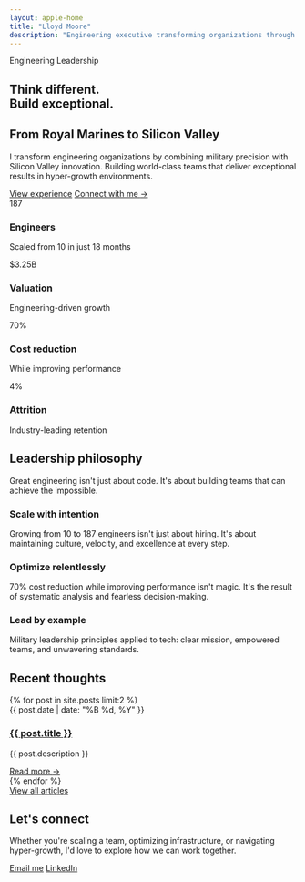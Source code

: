 ```yaml
---
layout: apple-home
title: "Lloyd Moore"
description: "Engineering executive transforming organizations through military-precision leadership and Silicon Valley innovation."
---
```


<section class="apple-hero">
  <div class="apple-hero-container">
    <p class="apple-hero-eyebrow">Engineering Leadership</p>
    <h1 class="apple-hero-title">Think different.<br>Build exceptional.</h1>
    <h2 class="apple-hero-subtitle">From Royal Marines to Silicon Valley</h2>
    <p class="apple-hero-description">
      I transform engineering organizations by combining military precision with Silicon Valley innovation. 
      Building world-class teams that deliver exceptional results in hyper-growth environments.
    </p>
    <div class="apple-hero-cta">
      <a href="/cv" class="apple-btn apple-btn-primary">View experience</a>
      <a href="#connect" class="apple-btn apple-btn-text">Connect with me <span class="apple-btn-icon">→</span></a>
    </div>
  </div>
</section>

<section class="apple-metrics">
  <div class="apple-container">
    <div class="apple-feature-grid">
      <div class="apple-feature-card">
        <div class="apple-feature-number">187</div>
        <h3 class="apple-feature-title">Engineers</h3>
        <p class="apple-feature-description">Scaled from 10 in just 18 months</p>
      </div>
      <div class="apple-feature-card">
        <div class="apple-feature-number">$3.25B</div>
        <h3 class="apple-feature-title">Valuation</h3>
        <p class="apple-feature-description">Engineering-driven growth</p>
      </div>
      <div class="apple-feature-card">
        <div class="apple-feature-number">70%</div>
        <h3 class="apple-feature-title">Cost reduction</h3>
        <p class="apple-feature-description">While improving performance</p>
      </div>
      <div class="apple-feature-card">
        <div class="apple-feature-number">4%</div>
        <h3 class="apple-feature-title">Attrition</h3>
        <p class="apple-feature-description">Industry-leading retention</p>
      </div>
    </div>
  </div>
</section>

<section class="apple-philosophy">
  <div class="apple-container">
    <h2 class="apple-section-title">Leadership philosophy</h2>
    <p class="apple-section-lead">
      Great engineering isn't just about code. It's about building teams that can achieve the impossible.
    </p>
    <div class="apple-philosophy-grid">
      <div class="apple-philosophy-item">
        <h3>Scale with intention</h3>
        <p>Growing from 10 to 187 engineers isn't just about hiring. It's about maintaining culture, velocity, and excellence at every step.</p>
      </div>
      <div class="apple-philosophy-item">
        <h3>Optimize relentlessly</h3>
        <p>70% cost reduction while improving performance isn't magic. It's the result of systematic analysis and fearless decision-making.</p>
      </div>
      <div class="apple-philosophy-item">
        <h3>Lead by example</h3>
        <p>Military leadership principles applied to tech: clear mission, empowered teams, and unwavering standards.</p>
      </div>
    </div>
  </div>
</section>

<section class="apple-recent-posts">
  <div class="apple-container">
    <h2 class="apple-section-title">Recent thoughts</h2>
    <div class="apple-blog-preview">
      {% for post in site.posts limit:2 %}
      <article class="apple-blog-preview-item">
        <time class="apple-blog-preview-date">{{ post.date | date: "%B %d, %Y" }}</time>
        <h3 class="apple-blog-preview-title">
          <a href="{{ post.url }}">{{ post.title }}</a>
        </h3>
        <p class="apple-blog-preview-excerpt">{{ post.description }}</p>
        <a href="{{ post.url }}" class="apple-btn apple-btn-text">Read more <span class="apple-btn-icon">→</span></a>
      </article>
      {% endfor %}
    </div>
    <div class="apple-section-cta">
      <a href="/blog" class="apple-btn apple-btn-secondary">View all articles</a>
    </div>
  </div>
</section>

<section id="connect" class="apple-connect">
  <div class="apple-container">
    <h2 class="apple-section-title">Let's connect</h2>
    <p class="apple-section-lead">
      Whether you're scaling a team, optimizing infrastructure, or navigating hyper-growth, 
      I'd love to explore how we can work together.
    </p>
    <div class="apple-connect-options">
      <a href="mailto:lloyd@lloydmoore.com" class="apple-btn apple-btn-primary">Email me</a>
      <a href="https://www.linkedin.com/in/moorelloyd" class="apple-btn apple-btn-secondary">LinkedIn</a>
    </div>
  </div>
</section>